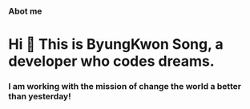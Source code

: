 ### Abot me

<h1 align="letf">Hi 👋 This is ByungKwon Song, a developer who codes dreams.</h1>
<h3 align="letf">I am working with the mission of change the world a better than yesterday!</h3>
